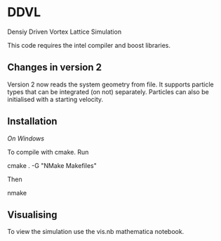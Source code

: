 DDVL
====

Densiy Driven Vortex Lattice Simulation

This code requires the intel compiler and boost libraries.


Changes in version 2
--------------------

Version 2 now reads the system geometry from file. It supports particle types that can be integrated (on not) separately. Particles can also be initialised with a starting velocity.



Installation
------------

*On Windows*

To compile with cmake. Run

cmake . -G "NMake Makefiles"

Then 

nmake


Visualising
-----------

To view the simulation use the vis.nb mathematica notebook.
